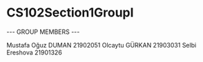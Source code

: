 # CS102Section1GroupI

  ---  GROUP MEMBERS  ---
  
  Mustafa Oğuz DUMAN 21902051
  Olcaytu GÜRKAN 21903031
  Selbi Ereshova 21901326
